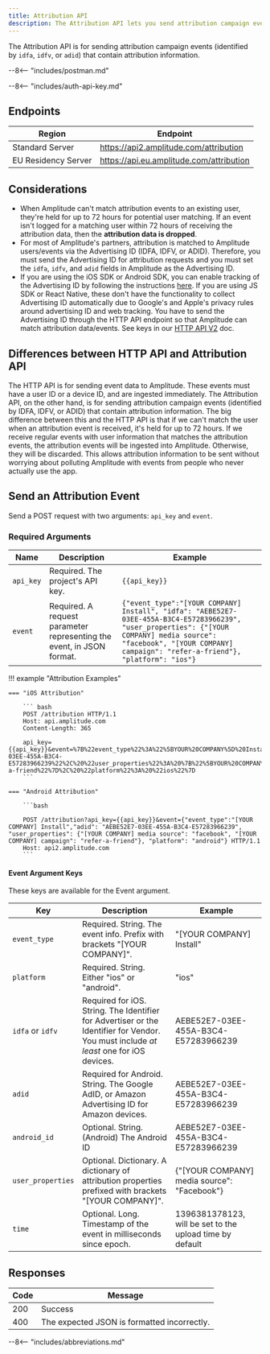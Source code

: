```yaml
---
title: Attribution API
description: The Attribution API lets you send attribution campaign events to Amplitude. 
---
```


The Attribution API is for sending attribution campaign events (identified by `idfa`, `idfv`, or `adid`) that contain attribution information.

--8<-- "includes/postman.md"

--8<-- "includes/auth-api-key.md"

## Endpoints

<!-- markdown-link-check-disable -->
| Region | Endpoint |
| --- | --- |
| Standard Server | <https://api2.amplitude.com/attribution> |
| EU Residency Server | <https://api.eu.amplitude.com/attribution> |
<!-- markdown-link-check-enable -->

## Considerations

- When Amplitude can't match attribution events to an existing user, they're held for up to 72 hours for potential user matching. If an event isn't logged for a matching user within 72 hours of receiving the attribution data, then the **attribution data is dropped**.
- For most of Amplitude's partners, attribution is matched to Amplitude users/events via the Advertising ID (IDFA, IDFV, or ADID). Therefore, you must send the Advertising ID for attribution requests and you must set the `idfa`, `idfv`, and `adid` fields in Amplitude as the Advertising ID. 
- If you are using the iOS SDK or Android SDK, you can enable tracking of the Advertising ID by following the instructions [here](https://developers.amplitude.com/docs/ios#advertising-id). If you are using JS SDK or React Native, these don't have the functionality to collect Advertising ID automatically due to Google's and Apple's privacy rules around advertising ID and web tracking. You have to send the Advertising ID through the HTTP API endpoint so that Amplitude can match attribution data/events. See keys in our [HTTP API V2](https://developers.amplitude.com/docs/http-api-v2) doc.

## Differences between HTTP API and Attribution API

The HTTP API is for sending event data to Amplitude. These events must have a user ID or a device ID, and are ingested immediately.
The Attribution API, on the other hand, is for sending attribution campaign events (identified by IDFA, IDFV, or ADID) that contain attribution information. The big difference between this and the HTTP API is that if we can't match the user when an attribution event is received, it's held for up to 72 hours. If we receive regular events with user information that matches the attribution events, the attribution events will be ingested into Amplitude. Otherwise, they will be discarded. This allows attribution information to be sent without worrying about polluting Amplitude with events from people who never actually use the app.

## Send an Attribution Event

Send a POST request with two arguments: `api_key` and `event`.

### Required Arguments

|Name| Description  | Example|
|---|---|---|
|`api_key`| Required. The project's API key. | `{{api_key}}`|
|`event`| Required. A request parameter representing the event, in JSON format.| `{"event_type":"[YOUR COMPANY] Install", "idfa": "AEBE52E7-03EE-455A-B3C4-E57283966239", "user_properties": {"[YOUR COMPANY] media source": "facebook", "[YOUR COMPANY] campaign": "refer-a-friend"}, "platform": "ios"}`|

!!! example "Attribution Examples"

    === "iOS Attribution"

        ``` bash
        POST /attribution HTTP/1.1
        Host: api.amplitude.com
        Content-Length: 365

        api_key={{api_key}}&event=%7B%22event_type%22%3A%22%5BYOUR%20COMPANY%5D%20Install%22%2C%20%22idfa%22%3A%20%22AEBE52E7-03EE-455A-B3C4-E57283966239%22%2C%20%22user_properties%22%3A%20%7B%22%5BYOUR%20COMPANY%5D%20media%20source%22%3A%20%22facebook%22%2C%20%22%5BYOUR%20COMPANY%5D%20campaign%22%3A%20%22refer-a-friend%22%7D%2C%20%22platform%22%3A%20%22ios%22%7D
        ```

    === "Android Attribution"

        ```bash

        POST /attribution?api_key={{api_key}}&event={"event_type":"[YOUR COMPANY] Install","adid": "AEBE52E7-03EE-455A-B3C4-E57283966239", "user_properties": {"[YOUR COMPANY] media source": "facebook", "[YOUR COMPANY] campaign": "refer-a-friend"}, "platform": "android"} HTTP/1.1
        Host: api2.amplitude.com
        ```

#### Event Argument Keys

These keys are available for the Event argument.

| Key              | Description                                                                                                                          | Example                                                  |
|------------------|--------------------------------------------------------------------------------------------------------------------------------------|----------------------------------------------------------|
| `event_type`     | Required. String. The event info. Prefix with brackets "[YOUR COMPANY]".                                                             | "[YOUR COMPANY] Install"                                 |
| `platform`       | Required. String. Either "ios" or "android".                                                                                         | "ios"                                                    |
| `idfa` or `idfv` | Required for iOS. String. The Identifier for Advertiser or the Identifier for Vendor. You must include *at least* one for iOS devices. | AEBE52E7-03EE-455A-B3C4-E57283966239                     |
| `adid`           | Required for Android. String. The Google AdID, or Amazon Advertising ID for Amazon devices.                                          | AEBE52E7-03EE-455A-B3C4-E57283966239                     |
| `android_id`       | Optional. String. (Android) The Android ID                                                                                           | AEBE52E7-03EE-455A-B3C4-E57283966239                     |
| `user_properties`  | Optional. Dictionary. A dictionary of attribution properties prefixed with brackets "[YOUR COMPANY]".                                | {"[YOUR COMPANY] media source": "Facebook"}              |
| `time`             | Optional. Long. Timestamp of the event in milliseconds since epoch.                                                                  | 1396381378123, will be set to the upload time by default |

## Responses

| Code | Message                                                                                                                     |
|------|-----------------------------------------------------------------------------------------------------------------------------|
| 200  | Success                                                                                                                     |
| 400  | The expected JSON is formatted incorrectly.  |

--8<-- "includes/abbreviations.md"
